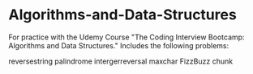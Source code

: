 # Algorithms-and-Data-Structures




For practice with the Udemy Course "The Coding Interview Bootcamp: Algorithms and Data Structures." Includes the following problems:

reversestring
palindrome
intergerreversal
maxchar
FizzBuzz
chunk

